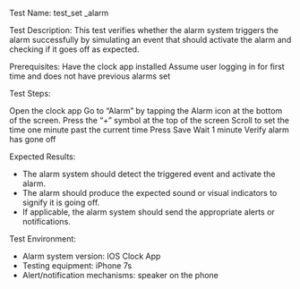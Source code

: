 Test Name: test_set _alarm

Test Description:
This test verifies whether the alarm system triggers the alarm successfully by simulating an event that should activate the alarm and checking if it goes off as expected.

Prerequisites:
Have the clock app installed
Assume user logging in for first time and does not have previous alarms set

Test Steps:

Open the clock app
Go to “Alarm” by tapping the Alarm icon at the bottom of the screen.
Press the “+” symbol at the top of the screen 
Scroll to set the time one minute past the current time
Press Save
Wait 1 minute 
Verify alarm has gone off

Expected Results:
- The alarm system should detect the triggered event and activate the alarm.
- The alarm should produce the expected sound or visual indicators to signify it is going off.
- If applicable, the alarm system should send the appropriate alerts or notifications.

Test Environment:
- Alarm system version: IOS Clock App
- Testing equipment: iPhone 7s
- Alert/notification mechanisms:  speaker on the phone


